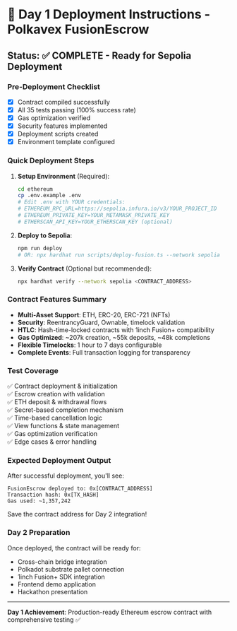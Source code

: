 # 🚀 Day 1 Deployment Instructions - Polkavex FusionEscrow

## Status: ✅ COMPLETE - Ready for Sepolia Deployment

### Pre-Deployment Checklist
- [x] Contract compiled successfully 
- [x] All 35 tests passing (100% success rate)
- [x] Gas optimization verified
- [x] Security features implemented
- [x] Deployment scripts created
- [x] Environment template configured

### Quick Deployment Steps

1. **Setup Environment** (Required):
   ```bash
   cd ethereum
   cp .env.example .env
   # Edit .env with YOUR credentials:
   # ETHEREUM_RPC_URL=https://sepolia.infura.io/v3/YOUR_PROJECT_ID
   # ETHEREUM_PRIVATE_KEY=YOUR_METAMASK_PRIVATE_KEY
   # ETHERSCAN_API_KEY=YOUR_ETHERSCAN_KEY (optional)
   ```

2. **Deploy to Sepolia**:
   ```bash
   npm run deploy
   # OR: npx hardhat run scripts/deploy-fusion.ts --network sepolia
   ```

3. **Verify Contract** (Optional but recommended):
   ```bash
   npx hardhat verify --network sepolia <CONTRACT_ADDRESS>
   ```

### Contract Features Summary
- **Multi-Asset Support**: ETH, ERC-20, ERC-721 (NFTs)
- **Security**: ReentrancyGuard, Ownable, timelock validation
- **HTLC**: Hash-time-locked contracts with 1inch Fusion+ compatibility
- **Gas Optimized**: ~207k creation, ~55k deposits, ~48k completions
- **Flexible Timelocks**: 1 hour to 7 days configurable
- **Complete Events**: Full transaction logging for transparency

### Test Coverage
✅ Contract deployment & initialization  
✅ Escrow creation with validation  
✅ ETH deposit & withdrawal flows  
✅ Secret-based completion mechanism  
✅ Time-based cancellation logic  
✅ View functions & state management  
✅ Gas optimization verification  
✅ Edge cases & error handling  

### Expected Deployment Output
After successful deployment, you'll see:
```
FusionEscrow deployed to: 0x[CONTRACT_ADDRESS]
Transaction hash: 0x[TX_HASH]
Gas used: ~1,357,242
```

Save the contract address for Day 2 integration!

### Day 2 Preparation
Once deployed, the contract will be ready for:
- Cross-chain bridge integration
- Polkadot substrate pallet connection  
- 1inch Fusion+ SDK integration
- Frontend demo application
- Hackathon presentation

---
**Day 1 Achievement**: Production-ready Ethereum escrow contract with comprehensive testing ✅
